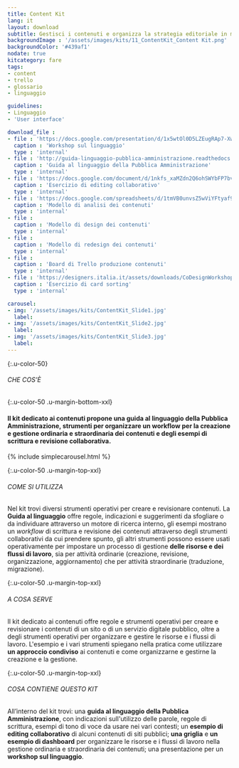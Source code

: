 ```yaml
---
title: Content Kit
lang: it
layout: download
subtitle: Gestisci i contenuti e organizza la strategia editoriale in modo collaborativo
backgroundImage : '/assets/images/kits/11_ContentKit_Content Kit.png'
backgroundColor: '#439af1'
nodate: true
kitcategory: fare
tags: 
- content
- trello
- glossario
- linguaggio

guidelines:
- Linguaggio
- 'User interface'

download_file :
- file : 'https://docs.google.com/presentation/d/1x5wtOl0D5LZEugRAp7-XwNdcyAV_ScG9O2e9Jy2Pnbg/edit?usp=sharing'
  caption : 'Workshop sul linguaggio'
  type : 'internal'
- file : 'http://guida-linguaggio-pubblica-amministrazione.readthedocs.io/it/latest/index.html'
  caption : 'Guida al linguaggio della Pubblica Amministrazione'
  type : 'internal'
- file : 'https://docs.google.com/document/d/1nkfs_xaMZdn2Q6ohSWYbFP7bvLnmKO75hyqO3ws38Fc/edit?usp=sharing'
  caption : 'Esercizio di editing collaborativo'
  type : 'internal'
- file : 'https://docs.google.com/spreadsheets/d/1tmVB0unvsZ5wViYFtyaf95t69Pt4a5JAIFmGdjJjdwI/edit?usp=sharing'
  caption : 'Modello di analisi dei contenuti'
  type : 'internal'
- file : 
  caption : 'Modello di design dei contenuti'
  type : 'internal'
- file : 
  caption : 'Modello di redesign dei contenuti'
  type : 'internal'
- file : 
  caption : 'Board di Trello produzione contenuti'
  type : 'internal'
- file : 'https://designers.italia.it/assets/downloads/CoDesignWorkshop_Card%20sorting.pdf'
  caption : 'Esercizio di card sorting'
  type : 'internal'

carousel:
- img: '/assets/images/kits/ContentKit_Slide1.jpg'
  label:
- img: '/assets/images/kits/ContentKit_Slide2.jpg'
  label:
- img: '/assets/images/kits/ContentKit_Slide3.jpg'
  label:
---
```


{:.u-color-50}
###### CHE COS’È

{:.u-color-50 .u-margin-bottom-xxl}
#### Il kit dedicato ai contenuti propone una guida al linguaggio della Pubblica Amministrazione, strumenti per organizzare un workflow per la **creazione e gestione** ordinaria e straordinaria dei contenuti e degli **esempi** di scrittura e revisione collaborativa.

{% include simplecarousel.html  %} 

{:.u-color-50 .u-margin-top-xxl}
###### COME SI UTILIZZA
Nel kit trovi diversi strumenti operativi per creare e revisionare contenuti. La **Guida al linguaggio** offre regole, indicazioni e suggerimenti da sfogliare o da individuare attraverso un motore di ricerca interno, gli esempi mostrano un *workflow* di scrittura e revisione dei contenuti attraverso degli strumenti collaborativi da cui prendere spunto, gli altri strumenti possono essere usati operativamente per impostare un processo di gestione **delle risorse e dei flussi di lavoro**, sia per attività ordinarie (creazione, revisione,  organizzazione, aggiornamento) che per attività straordinarie (traduzione, migrazione). 


{:.u-color-50 .u-margin-top-xxl}
###### A COSA SERVE
Il kit dedicato ai contenuti offre regole e strumenti operativi per creare e revisionare i contenuti di un sito o di un servizio digitale pubblico, oltre a degli strumenti operativi per organizzare e gestire le risorse e i flussi di lavoro. L'esempio e i vari strumenti spiegano nella pratica come utilizzare **un approccio condiviso** ai contenuti e come organizzarne e gestirne la creazione e la gestione. 

{:.u-color-50 .u-margin-top-xxl}
###### COSA CONTIENE QUESTO KIT
All’interno del kit trovi: una **guida al linguaggio della Pubblica Amministrazione**, con indicazioni sull'utilizzo delle parole, regole di scrittura, esempi di tono di voce da usare nei vari contesti; un **esempio di editing collaborativo** di alcuni contenuti di siti pubblici; **una griglia** e **un esempio di dashboard** per organizzare le risorse e i flussi di lavoro nella gestione ordinaria e straordinaria dei contenuti; una presentazione per un **workshop sul linguaggio**. 
